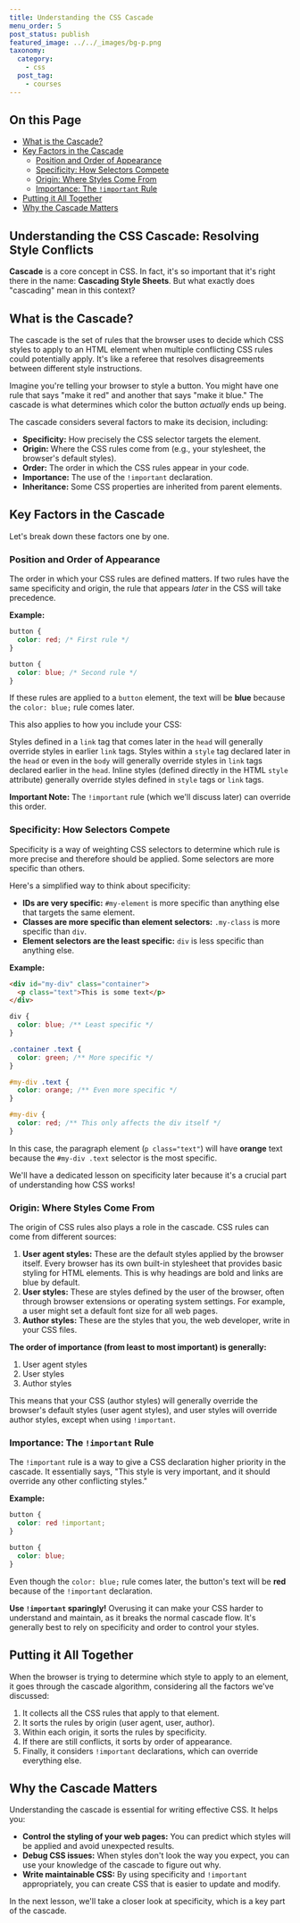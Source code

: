 ```yaml
---
title: Understanding the CSS Cascade
menu_order: 5
post_status: publish
featured_image: ../../_images/bg-p.png
taxonomy:
  category:
    - css
  post_tag:
    - courses
---
```


<div class="toc" markdown="1">

## On this Page

- [What is the Cascade?](#what-is-the-cascade)
- [Key Factors in the Cascade](#key-factors)
  - [Position and Order of Appearance](#position-and-order)
  - [Specificity: How Selectors Compete](#specificity)
  - [Origin: Where Styles Come From](#origin)
  - [Importance: The `!important` Rule](#importance)
- [Putting it All Together](#putting-it-all-together)
- [Why the Cascade Matters](#why-the-cascade-matters)

</div>

<div class="guru-main" markdown="1">

## Understanding the CSS Cascade: Resolving Style Conflicts

**Cascade** is a core concept in CSS. In fact, it's so important that it's right there in the name: **Cascading Style Sheets**. But what exactly does "cascading" mean in this context?

## What is the Cascade? <a id="what-is-the-cascade"></a>

The cascade is the set of rules that the browser uses to decide which CSS styles to apply to an HTML element when multiple conflicting CSS rules could potentially apply. It's like a referee that resolves disagreements between different style instructions.

Imagine you're telling your browser to style a button. You might have one rule that says "make it red" and another that says "make it blue." The cascade is what determines which color the button _actually_ ends up being.

The cascade considers several factors to make its decision, including:

- **Specificity:** How precisely the CSS selector targets the element.
- **Origin:** Where the CSS rules come from (e.g., your stylesheet, the browser's default styles).
- **Order:** The order in which the CSS rules appear in your code.
- **Importance:** The use of the `!important` declaration.
- **Inheritance:** Some CSS properties are inherited from parent elements.

## Key Factors in the Cascade <a id="key-factors"></a>

Let's break down these factors one by one.

### Position and Order of Appearance <a id="position-and-order"></a>

The order in which your CSS rules are defined matters. If two rules have the same specificity and origin, the rule that appears _later_ in the CSS will take precedence.

**Example:**

```css
button {
  color: red; /* First rule */
}

button {
  color: blue; /* Second rule */
}
```

If these rules are applied to a `button` element, the text will be **blue** because the `color: blue;` rule comes later.

This also applies to how you include your CSS:

Styles defined in a `link` tag that comes later in the `head` will generally override styles in earlier `link` tags.
Styles within a `style` tag declared later in the `head` or even in the `body` will generally override styles in `link` tags declared earlier in the `head`.
Inline styles (defined directly in the HTML `style` attribute) generally override styles defined in `style` tags or `link` tags.

**Important Note:** The `!important` rule (which we'll discuss later) can override this order.

### Specificity: How Selectors Compete <a id="specificity"></a>

Specificity is a way of weighting CSS selectors to determine which rule is more precise and therefore should be applied. Some selectors are more specific than others.

Here's a simplified way to think about specificity:

- **IDs are very specific:** `#my-element` is more specific than anything else that targets the same element.
- **Classes are more specific than element selectors:** `.my-class` is more specific than `div`.
- **Element selectors are the least specific:** `div` is less specific than anything else.

**Example:**

```html
<div id="my-div" class="container">
  <p class="text">This is some text</p>
</div>
```

```css
div {
  color: blue; /** Least specific */
}

.container .text {
  color: green; /** More specific */
}

#my-div .text {
  color: orange; /** Even more specific */
}

#my-div {
  color: red; /** This only affects the div itself */
}
```

In this case, the paragraph element (`p class="text"`) will have **orange** text because the `#my-div .text` selector is the most specific.

We'll have a dedicated lesson on specificity later because it's a crucial part of understanding how CSS works\!

### Origin: Where Styles Come From <a id="origin"></a>

The origin of CSS rules also plays a role in the cascade. CSS rules can come from different sources:

1.  **User agent styles:** These are the default styles applied by the browser itself. Every browser has its own built-in stylesheet that provides basic styling for HTML elements. This is why headings are bold and links are blue by default.
2.  **User styles:** These are styles defined by the user of the browser, often through browser extensions or operating system settings. For example, a user might set a default font size for all web pages.
3.  **Author styles:** These are the styles that you, the web developer, write in your CSS files.

**The order of importance (from least to most important) is generally:**

1.  User agent styles
2.  User styles
3.  Author styles

This means that your CSS (author styles) will generally override the browser's default styles (user agent styles), and user styles will override author styles, except when using `!important`.

### Importance: The `!important` Rule <a id="importance"></a>

The `!important` rule is a way to give a CSS declaration higher priority in the cascade. It essentially says, "This style is very important, and it should override any other conflicting styles."

**Example:**

```css
button {
  color: red !important;
}

button {
  color: blue;
}
```

Even though the `color: blue;` rule comes later, the button's text will be **red** because of the `!important` declaration.

**Use `!important` sparingly!** Overusing it can make your CSS harder to understand and maintain, as it breaks the normal cascade flow. It's generally best to rely on specificity and order to control your styles.

## Putting it All Together <a id="putting-it-all-together"></a>

When the browser is trying to determine which style to apply to an element, it goes through the cascade algorithm, considering all the factors we've discussed:

1.  It collects all the CSS rules that apply to that element.
2.  It sorts the rules by origin (user agent, user, author).
3.  Within each origin, it sorts the rules by specificity.
4.  If there are still conflicts, it sorts by order of appearance.
5.  Finally, it considers `!important` declarations, which can override everything else.

## Why the Cascade Matters <a id="why-the-cascade-matters"></a>

Understanding the cascade is essential for writing effective CSS. It helps you:

- **Control the styling of your web pages:** You can predict which styles will be applied and avoid unexpected results.
- **Debug CSS issues:** When styles don't look the way you expect, you can use your knowledge of the cascade to figure out why.
- **Write maintainable CSS:** By using specificity and `!important` appropriately, you can create CSS that is easier to update and modify.

In the next lesson, we'll take a closer look at specificity, which is a key part of the cascade.

</div>
